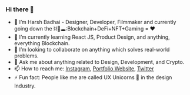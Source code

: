 ### Hi there 👋

- 🔭 I’m Harsh Badhai - Designer, Developer, Filmmaker and currently going down the ⛓🐰🕳:Blockchain+DeFi+NFT+Gaming = ❤
- 🌱 I’m currently learning React JS, Product Design, and anything, everything Blockchain.
- 👯 I’m looking to collaborate on anything which solves real-world problems.
- 💬 Ask me about anything related to Design, Development, and Crypto.
- 📫 How to reach me: [Instagram](https://www.instagram.com/frames_by._harsh/), [Portfolio Website](https://harshbadhai.me/), [Twitter](https://twitter.com/harshbadhai28)
- ⚡ Fun fact: People like me are called UX Unicorns 🦄 in the design Industry.
